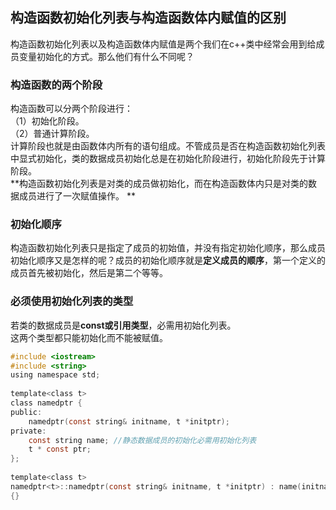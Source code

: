 ## 构造函数初始化列表与构造函数体内赋值的区别
构造函数初始化列表以及构造函数体内赋值是两个我们在c++类中经常会用到给成员变量初始化的方式。那么他们有什么不同呢？   
### 构造函数的两个阶段
构造函数可以分两个阶段进行：   
（1）初始化阶段。     
（2）普通计算阶段。   
计算阶段也就是由函数体内所有的语句组成。不管成员是否在构造函数初始化列表中显式初始化，类的数据成员初始化总是在初始化阶段进行，初始化阶段先于计算阶段。   
**构造函数初始化列表是对类的成员做初始化，而在构造函数体内只是对类的数据成员进行了一次赋值操作。 **   
### 初始化顺序
构造函数初始化列表只是指定了成员的初始值，并没有指定初始化顺序，那么成员初始化顺序又是怎样的呢？成员的初始化顺序就是**定义成员的顺序**，第一个定义的成员首先被初始化，然后是第二个等等。   
### 必须使用初始化列表的类型
若类的数据成员是**const或引用类型**，必需用初始化列表。   
这两个类型都只能初始化而不能被赋值。  
```c
#include <iostream>    
#include <string>     
using namespace std;    
  
template<class t>    
class namedptr {     
public:     
    namedptr(const string& initname, t *initptr);     
private:     
    const string name; //静态数据成员的初始化必需用初始化列表     
    t * const ptr;    
};     
  
template<class t>     
namedptr<t>::namedptr(const string& initname, t *initptr) : name(initname), ptr(initptr)        
{}      
```